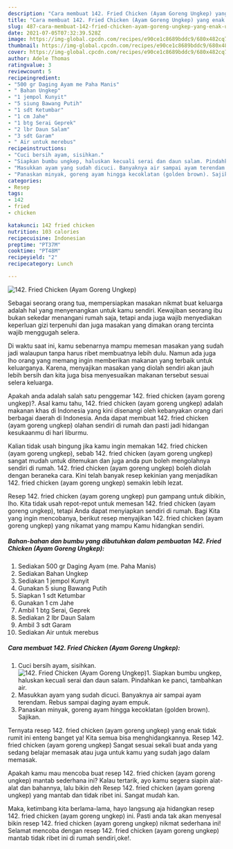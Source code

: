 ```yaml
---
description: "Cara membuat 142. Fried Chicken (Ayam Goreng Ungkep) yang enak Untuk Jualan"
title: "Cara membuat 142. Fried Chicken (Ayam Goreng Ungkep) yang enak Untuk Jualan"
slug: 487-cara-membuat-142-fried-chicken-ayam-goreng-ungkep-yang-enak-untuk-jualan
date: 2021-07-05T07:32:39.528Z
image: https://img-global.cpcdn.com/recipes/e90ce1c8689bddc9/680x482cq70/142-fried-chicken-ayam-goreng-ungkep-foto-resep-utama.jpg
thumbnail: https://img-global.cpcdn.com/recipes/e90ce1c8689bddc9/680x482cq70/142-fried-chicken-ayam-goreng-ungkep-foto-resep-utama.jpg
cover: https://img-global.cpcdn.com/recipes/e90ce1c8689bddc9/680x482cq70/142-fried-chicken-ayam-goreng-ungkep-foto-resep-utama.jpg
author: Adele Thomas
ratingvalue: 3
reviewcount: 5
recipeingredient:
- "500 gr Daging Ayam me Paha Manis"
- " Bahan Ungkep"
- "1 jempol Kunyit"
- "5 siung Bawang Putih"
- "1 sdt Ketumbar"
- "1 cm Jahe"
- "1 btg Serai Geprek"
- "2 lbr Daun Salam"
- "3 sdt Garam"
- " Air untuk merebus"
recipeinstructions:
- "Cuci bersih ayam, sisihkan."
- "Siapkan bumbu ungkep, haluskan kecuali serai dan daun salam. Pindahkan ke panci, tambahkan air."
- "Masukkan ayam yang sudah dicuci. Banyaknya air sampai ayam terendam. Rebus sampai daging ayam empuk."
- "Panaskan minyak, goreng ayam hingga kecoklatan (golden brown). Sajikan."
categories:
- Resep
tags:
- 142
- fried
- chicken

katakunci: 142 fried chicken 
nutrition: 103 calories
recipecuisine: Indonesian
preptime: "PT37M"
cooktime: "PT48M"
recipeyield: "2"
recipecategory: Lunch

---
```



![142. Fried Chicken (Ayam Goreng Ungkep)](https://img-global.cpcdn.com/recipes/e90ce1c8689bddc9/680x482cq70/142-fried-chicken-ayam-goreng-ungkep-foto-resep-utama.jpg)

Sebagai seorang orang tua, mempersiapkan masakan nikmat buat keluarga adalah hal yang menyenangkan untuk kamu sendiri. Kewajiban seorang ibu bukan sekedar menangani rumah saja, tetapi anda juga wajib menyediakan keperluan gizi terpenuhi dan juga masakan yang dimakan orang tercinta wajib menggugah selera.

Di waktu  saat ini, kamu sebenarnya mampu memesan masakan yang sudah jadi walaupun tanpa harus ribet membuatnya lebih dulu. Namun ada juga lho orang yang memang ingin memberikan makanan yang terbaik untuk keluarganya. Karena, menyajikan masakan yang diolah sendiri akan jauh lebih bersih dan kita juga bisa menyesuaikan makanan tersebut sesuai selera keluarga. 



Apakah anda adalah salah satu penggemar 142. fried chicken (ayam goreng ungkep)?. Asal kamu tahu, 142. fried chicken (ayam goreng ungkep) adalah makanan khas di Indonesia yang kini disenangi oleh kebanyakan orang dari berbagai daerah di Indonesia. Anda dapat membuat 142. fried chicken (ayam goreng ungkep) olahan sendiri di rumah dan pasti jadi hidangan kesukaanmu di hari liburmu.

Kalian tidak usah bingung jika kamu ingin memakan 142. fried chicken (ayam goreng ungkep), sebab 142. fried chicken (ayam goreng ungkep) sangat mudah untuk ditemukan dan juga anda pun boleh mengolahnya sendiri di rumah. 142. fried chicken (ayam goreng ungkep) boleh diolah dengan beraneka cara. Kini telah banyak resep kekinian yang menjadikan 142. fried chicken (ayam goreng ungkep) semakin lebih lezat.

Resep 142. fried chicken (ayam goreng ungkep) pun gampang untuk dibikin, lho. Kita tidak usah repot-repot untuk memesan 142. fried chicken (ayam goreng ungkep), tetapi Anda dapat menyiapkan sendiri di rumah. Bagi Kita yang ingin mencobanya, berikut resep menyajikan 142. fried chicken (ayam goreng ungkep) yang nikamat yang mampu Kamu hidangkan sendiri.

<!--inarticleads1-->

##### Bahan-bahan dan bumbu yang dibutuhkan dalam pembuatan 142. Fried Chicken (Ayam Goreng Ungkep):

1. Sediakan 500 gr Daging Ayam (me. Paha Manis)
1. Sediakan  Bahan Ungkep
1. Sediakan 1 jempol Kunyit
1. Gunakan 5 siung Bawang Putih
1. Siapkan 1 sdt Ketumbar
1. Gunakan 1 cm Jahe
1. Ambil 1 btg Serai, Geprek
1. Sediakan 2 lbr Daun Salam
1. Ambil 3 sdt Garam
1. Sediakan  Air untuk merebus




<!--inarticleads2-->

##### Cara membuat 142. Fried Chicken (Ayam Goreng Ungkep):

1. Cuci bersih ayam, sisihkan.
<img src="https://img-global.cpcdn.com/steps/6f1a63b89ad73133/160x128cq70/142-fried-chicken-ayam-goreng-ungkep-langkah-memasak-1-foto.jpg" alt="142. Fried Chicken (Ayam Goreng Ungkep)">1. Siapkan bumbu ungkep, haluskan kecuali serai dan daun salam. Pindahkan ke panci, tambahkan air.
1. Masukkan ayam yang sudah dicuci. Banyaknya air sampai ayam terendam. Rebus sampai daging ayam empuk.
1. Panaskan minyak, goreng ayam hingga kecoklatan (golden brown). Sajikan.




Ternyata resep 142. fried chicken (ayam goreng ungkep) yang enak tidak rumit ini enteng banget ya! Kita semua bisa menghidangkannya. Resep 142. fried chicken (ayam goreng ungkep) Sangat sesuai sekali buat anda yang sedang belajar memasak atau juga untuk kamu yang sudah jago dalam memasak.

Apakah kamu mau mencoba buat resep 142. fried chicken (ayam goreng ungkep) mantab sederhana ini? Kalau tertarik, ayo kamu segera siapin alat-alat dan bahannya, lalu bikin deh Resep 142. fried chicken (ayam goreng ungkep) yang mantab dan tidak ribet ini. Sangat mudah kan. 

Maka, ketimbang kita berlama-lama, hayo langsung aja hidangkan resep 142. fried chicken (ayam goreng ungkep) ini. Pasti anda tak akan menyesal bikin resep 142. fried chicken (ayam goreng ungkep) nikmat sederhana ini! Selamat mencoba dengan resep 142. fried chicken (ayam goreng ungkep) mantab tidak ribet ini di rumah sendiri,oke!.

